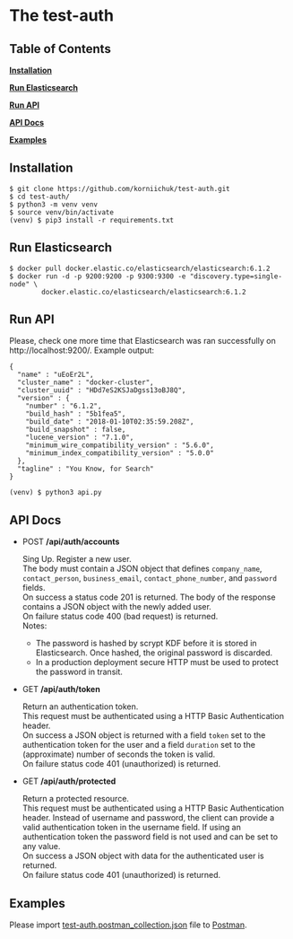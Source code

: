 # The test-auth

## Table of Contents
**[Installation](#installation)**

**[Run Elasticsearch](#run-elasticsearch)**

**[Run API](#run-api)**

**[API Docs](#api-docs)**

**[Examples](#examples)**

## Installation
```
$ git clone https://github.com/korniichuk/test-auth.git
$ cd test-auth/
$ python3 -m venv venv
$ source venv/bin/activate
(venv) $ pip3 install -r requirements.txt
```

## Run Elasticsearch
```
$ docker pull docker.elastic.co/elasticsearch/elasticsearch:6.1.2
$ docker run -d -p 9200:9200 -p 9300:9300 -e "discovery.type=single-node" \
        docker.elastic.co/elasticsearch/elasticsearch:6.1.2
```

## Run API
Please, check one more time that Elasticsearch was ran successfully on http://localhost:9200/. Example output:
```
{
  "name" : "uEoEr2L",
  "cluster_name" : "docker-cluster",
  "cluster_uuid" : "HDd7eS2KSJaDgss13oBJ8Q",
  "version" : {
    "number" : "6.1.2",
    "build_hash" : "5b1fea5",
    "build_date" : "2018-01-10T02:35:59.208Z",
    "build_snapshot" : false,
    "lucene_version" : "7.1.0",
    "minimum_wire_compatibility_version" : "5.6.0",
    "minimum_index_compatibility_version" : "5.0.0"
  },
  "tagline" : "You Know, for Search"
}
```
```
(venv) $ python3 api.py
```

## API Docs
- POST **/api/auth/accounts**

    Sing Up. Register a new user.<br>
    The body must contain a JSON object that defines `company_name`, `contact_person`, `business_email`, `contact_phone_number`, and `password` fields.<br>
    On success a status code 201 is returned. The body of the response contains a JSON object with the newly added user.<br>
    On failure status code 400 (bad request) is returned.<br>
    Notes:
    - The password is hashed by scrypt KDF before it is stored in Elasticsearch. Once hashed, the original password is discarded.
    - In a production deployment secure HTTP must be used to protect the password in transit.

- GET **/api/auth/token**

    Return an authentication token.<br>
    This request must be authenticated using a HTTP Basic Authentication header.<br>
    On success a JSON object is returned with a field `token` set to the authentication token for the user and a field `duration` set to the (approximate) number of seconds the token is valid.<br>
    On failure status code 401 (unauthorized) is returned.

- GET **/api/auth/protected**

    Return a protected resource.<br>
    This request must be authenticated using a HTTP Basic Authentication header. Instead of username and password, the client can provide a valid authentication token in the username field. If using an authentication token the password field is not used and can be set to any value.<br>
    On success a JSON object with data for the authenticated user is returned.<br>
    On failure status code 401 (unauthorized) is returned.

## Examples
Please import [test-auth.postman_collection.json](test-auth.postman_collection.json) file to [Postman](https://www.getpostman.com/).
